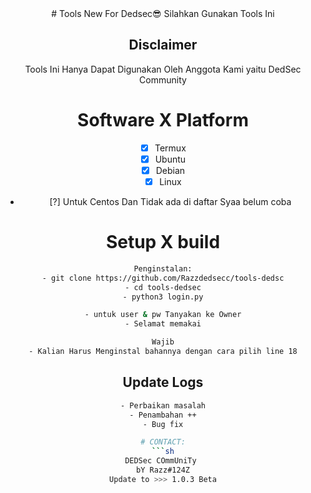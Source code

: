 <div align=center>
# Tools New For Dedsec😎
Silahkan Gunakan Tools Ini

## Disclaimer
Tools Ini Hanya Dapat Digunakan Oleh Anggota Kami
yaitu DedSec Community

# Software X Platform
- [x] Termux
- [x] Ubuntu
- [x] Debian
- [x] Linux
- [?] Untuk Centos Dan Tidak ada di daftar Syaa belum coba

# Setup X build
```sh
Penginstalan:
- git clone https://github.com/Razzdedsecc/tools-dedsc
- cd tools-dedsec
- python3 login.py

- untuk user & pw Tanyakan ke Owner
- Selamat memakai

Wajib
- Kalian Harus Menginstal bahannya dengan cara pilih line 18
```
## Update Logs
```sh
- Perbaikan masalah
- Penambahan ++
- Bug fix

# CONTACT:
```sh
DEDSec COmmUniTy 
bY Razz#124Z
Update to >>> 1.0.3 Beta
```
